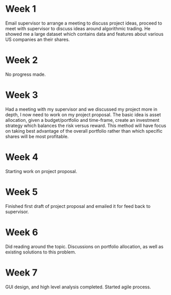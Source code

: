 # Week 1

Email supervisor to arrange a meeting to discuss project ideas, proceed to meet with supervisor
to discuss ideas around algorithmic trading. He showed me a large dataset which contains data
and features about various US companies an their shares.

# Week 2

No progress made.

# Week 3 

Had a meeting with my supervisor and we discussed my project more in depth, I now need to work
on my project proposal. The basic idea is asset allocation, given a budget/portfolio and
time-frame, create an investment strategy which balances the risk versus reward. This method 
will have focus on taking best advantage of the overall portfolio rather than which specific
shares will be most profitable.

# Week 4

Starting work on project proposal.

# Week 5

Finished first draft of project proposal and emailed it for feed back to supervisor.

# Week 6

Did reading around the topic. Discussions on portfolio allocation, as well as existing
solutions to this problem.

# Week 7

GUI design, and high level analysis completed. Started agile process.


